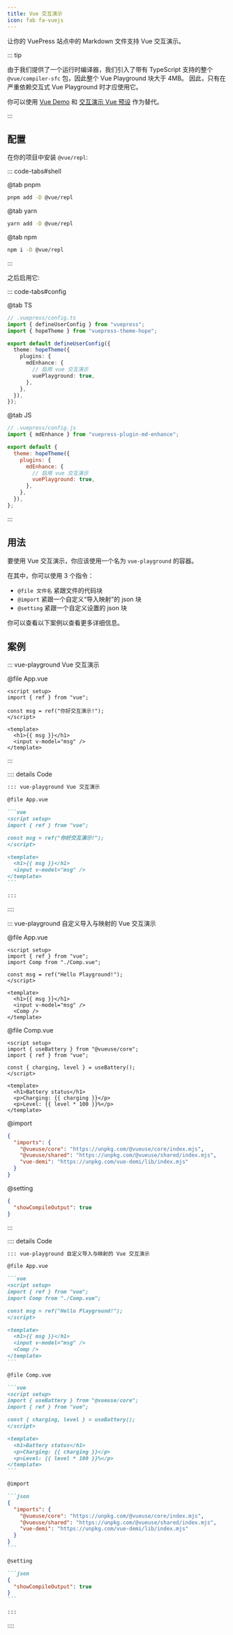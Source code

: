 ```yaml
---
title: Vue 交互演示
icon: fab fa-vuejs
---
```


让你的 VuePress 站点中的 Markdown 文件支持 Vue 交互演示。

<!-- more -->

::: tip

由于我们提供了一个运行时编译器，我们引入了带有 TypeScript 支持的整个 `@vue/compiler-sfc` 包，因此整个 Vue Playground 块大于 4MB。 因此，只有在严重依赖交互式 Vue Playground 时才应使用它。

你可以使用 [Vue Demo](./demo.md#vue) 和 [交互演示 Vue 预设](./playground.md#vue) 作为替代。

:::

## 配置

在你的项目中安装 `@vue/repl`:

::: code-tabs#shell

@tab pnpm

```bash
pnpm add -D @vue/repl
```

@tab yarn

```bash
yarn add -D @vue/repl
```

@tab npm

```bash
npm i -D @vue/repl
```

:::

之后启用它:

::: code-tabs#config

@tab TS

```ts {10}
// .vuepress/config.ts
import { defineUserConfig } from "vuepress";
import { hopeTheme } from "vuepress-theme-hope";

export default defineUserConfig({
  theme: hopeTheme({
    plugins: {
      mdEnhance: {
        // 启用 vue 交互演示
        vuePlayground: true,
      },
    },
  }),
});
```

@tab JS

```js {10}
// .vuepress/config.js
import { mdEnhance } from "vuepress-plugin-md-enhance";

export default {
  theme: hopeTheme({
    plugins: {
      mdEnhance: {
        // 启用 vue 交互演示
        vuePlayground: true,
      },
    },
  }),
};
```

:::

## 用法

要使用 Vue 交互演示，你应该使用一个名为 `vue-playground` 的容器。

在其中，你可以使用 3 个指令：

- `@file 文件名` 紧跟文件的代码块
- `@import` 紧跟一个自定义“导入映射”的 json 块
- `@setting` 紧跟一个自定义设置的 json 块

你可以查看以下案例以查看更多详细信息。

## 案例

::: vue-playground Vue 交互演示

@file App.vue

```vue
<script setup>
import { ref } from "vue";

const msg = ref("你好交互演示!");
</script>

<template>
  <h1>{{ msg }}</h1>
  <input v-model="msg" />
</template>
```

:::

:::: details Code

````md
::: vue-playground Vue 交互演示

@file App.vue

```vue
<script setup>
import { ref } from "vue";

const msg = ref("你好交互演示!");
</script>

<template>
  <h1>{{ msg }}</h1>
  <input v-model="msg" />
</template>
```

:::
````

::::

::: vue-playground 自定义导入与映射的 Vue 交互演示

@file App.vue

```vue
<script setup>
import { ref } from "vue";
import Comp from "./Comp.vue";

const msg = ref("Hello Playground!");
</script>

<template>
  <h1>{{ msg }}</h1>
  <input v-model="msg" />
  <Comp />
</template>
```

@file Comp.vue

```vue
<script setup>
import { useBattery } from "@vueuse/core";
import { ref } from "vue";

const { charging, level } = useBattery();
</script>

<template>
  <h1>Battery status</h1>
  <p>Charging: {{ charging }}</p>
  <p>Level: {{ level * 100 }}%</p>
</template>
```

@import

```json
{
  "imports": {
    "@vueuse/core": "https://unpkg.com/@vueuse/core/index.mjs",
    "@vueuse/shared": "https://unpkg.com/@vueuse/shared/index.mjs",
    "vue-demi": "https://unpkg.com/vue-demi/lib/index.mjs"
  }
}
```

@setting

```json
{
  "showCompileOutput": true
}
```

:::

:::: details Code

````md
::: vue-playground 自定义导入与映射的 Vue 交互演示

@file App.vue

```vue
<script setup>
import { ref } from "vue";
import Comp from "./Comp.vue";

const msg = ref("Hello Playground!");
</script>

<template>
  <h1>{{ msg }}</h1>
  <input v-model="msg" />
  <Comp />
</template>
```

@file Comp.vue

```vue
<script setup>
import { useBattery } from "@vueuse/core";
import { ref } from "vue";

const { charging, level } = useBattery();
</script>

<template>
  <h1>Battery status</h1>
  <p>Charging: {{ charging }}</p>
  <p>Level: {{ level * 100 }}%</p>
</template>
```

@import

```json
{
  "imports": {
    "@vueuse/core": "https://unpkg.com/@vueuse/core/index.mjs",
    "@vueuse/shared": "https://unpkg.com/@vueuse/shared/index.mjs",
    "vue-demi": "https://unpkg.com/vue-demi/lib/index.mjs"
  }
}
```

@setting

```json
{
  "showCompileOutput": true
}
```

:::
````

::::
